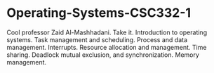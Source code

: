 # Operating-Systems-CSC332-1
Cool professor Zaid Al-Mashhadani. Take it. Introduction to operating systems. Task management and scheduling. Process and data management. Interrupts. Resource allocation and management. Time sharing. Deadlock mutual exclusion, and synchronization. Memory management. 
